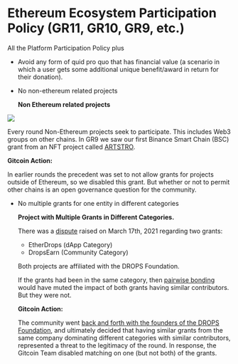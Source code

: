 # Ethereum Ecosystem Participation Policy (GR11, GR10, GR9, etc.)

All the Platform Participation Policy plus

* Avoid any form of quid pro quo that has financial value (a scenario in which a user gets some additional unique benefit/award in return for their donation).
*   No non-ethereum related projects

    **Non Ethereum related projects**

![](https://lh3.googleusercontent.com/FmA-OA4gmxHzekwzPCJXKoMXiF1YBlVs1BwAvl3-fjKlc3Gde_R_u4QiJ_ZqTbOH8RlSZMBT0Aik3IYT8QtDXslQbiHhpCR0mUUcaYN_fKochWyNPODRBBrYHn_xvsvWNEaD0-s)

Every round Non-Ethereum projects seek to participate. This includes Web3 groups on other chains. In GR9 we saw our first Binance Smart Chain (BSC) grant from an NFT project called [ARTSTRO](https://gitcoin.co/grants/2434/artstro).

**Gitcoin Action:**

In earlier rounds the precedent was set to not allow grants for projects outside of Ethereum, so we disabled this grant. But whether or not to permit other chains is an open governance question for the community.

*   No multiple grants for one entity in different categories

    **Project with Multiple Grants in Different Categories.**

    There was a [dispute](https://twitter.com/GitcoinDisputes/status/1372315090515415042) raised on March 17th, 2021 regarding two grants:

    * EtherDrops (dApp Category)
    * DropsEarn (Community Category)

    Both projects are affiliated with the DROPS Foundation.

    If the grants had been in the same category, then [pairwise bonding](https://ethresear.ch/t/pairwise-coordination-subsidies-a-new-quadratic-funding-design/5553) would have muted the impact of both grants having similar contributors. But they were not.

    **Gitcoin Action:**

    The community went [back and forth with the founders of the DROPS Foundation](https://twitter.com/GitcoinDisputes/status/1372551235471958020), and ultimately decided that having similar grants from the same company dominating different categories with similar contributors, represented a threat to the legitimacy of the round. In response, the Gitcoin Team disabled matching on one (but not both) of the grants.
